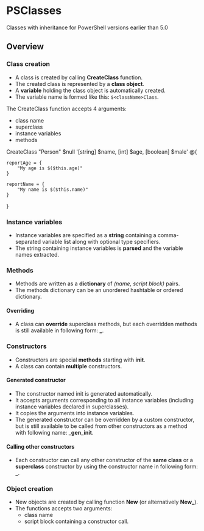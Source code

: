 # PSClasses

Classes with inheritance for PowerShell versions earlier than 5.0

## Overview

### Class creation

- A class is created by calling **CreateClass** function.
- The created class is represented by a **class object**.
- A **variable** holding the class object is automatically created.
- The variable name is formed like this: `$<className>Class`.

The CreateClass function accepts 4 arguments: 
- class name
- superclass
- instance variables
- methods

CreateClass "Person" $null '[string] $name, [int] $age, [boolean] $male' @{
    
    reportAge = {
        "My age is $($this.age)"
    }
    
    reportName = {
        "My name is $($this.name)"
    }
}

### Instance variables

 - Instance variables are specified as a **string** containing a comma-separated variable list along with optional type specifiers.
- The string containing instance variables is **parsed** and the variable names extracted.

### Methods

- Methods are written as a **dictionary** of *(name, script block)* pairs.
- The methods dictionary can be an unordered hashtable or ordered dictionary.

#### Overriding

- A class can **override** superclass methods, but each overridden methods is still available in following form: **<className>_<methodName>**.

### Constructors

- Constructors are special **methods** starting with **init**.
- A class can contain **multiple** constructors.

#### Generated constructor

- The constructor named init is generated automatically. 
- It accepts arguments corresponding to all instance variables (including instance variables declared in superclasses).
- It copies the arguments into instance variables. 
- The generated constructor can be overridden by a custom constructor, but is still available to be called from other constructors as a method with following name: **<className>_gen_init**.

#### Calling other constructors

- Each constructor can call any other constructor of the **same class** or a **superclass** constructor by using the constructor name in following form: **<className>_<constructorName>**.

### Object creation

- New objects are created by calling function **New** (or alternatively **New_**). 
- The functions accepts two arguments:
  - class name 
  - script block containing a constructor call.